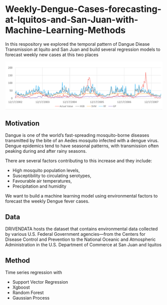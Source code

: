 # Weekly-Dengue-Cases-forecasting-at-Iquitos-and-San-Juan-with-Machine-Learning-Methods

In this respository we explored the temporal pattern of Dangue Diease Transmission at Iquito and San Juan
and build several regression models to forecast weekly new cases at this two places

![validation output at San Juan](https://github.com/SiqiHuang18/Weekly-Dengue-Cases-forecasting-at-Iquitos-and-San-Juan-with-Machine-Learning-Methods/blob/main/images/Validation_Plot.png)

## Motivation

Dangue is one of the world’s fast-spreading mosquito-borne diseases transmitted by the bite of an Aedes mosquito infected with a dengue virus.
Dengue epidemics tend to have seasonal patterns, with transmission often peaking during and after rainy seasons. 

There are several factors contributing to this increase and they include:
- High mosquito population levels, 
- Susceptibility to circulating serotypes, 
- Favourable air temperatures, 
- Precipitation and humidity

We want to build a machine learning model using environmental factors to forecast the weekly Dengue fever cases.

## Data
DRIVENDATA hosts the dataset that contains environmental data collected by various U.S. Federal Government agencies—from the Centers for Disease Control and Prevention to the National Oceanic and Atmospheric Administration in the U.S. Department of Commerce at San Juan and Iquitos

## Method
Time series regression with
- Support Vector Regression
- Xgboost
- Random Forest
- Gaussian Process

